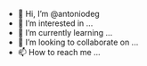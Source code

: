 - 👋 Hi, I’m @antoniodeg
- 👀 I’m interested in ...
- 🌱 I’m currently learning ...
- 💞️ I’m looking to collaborate on ...
- 📫 How to reach me ...

<!---
antoniodeg/antoniodeg is a ✨ special ✨ repository because its `README.md` (this file) appears on your GitHub profile.
You can click the Preview link to take a look at your changes.
--->
